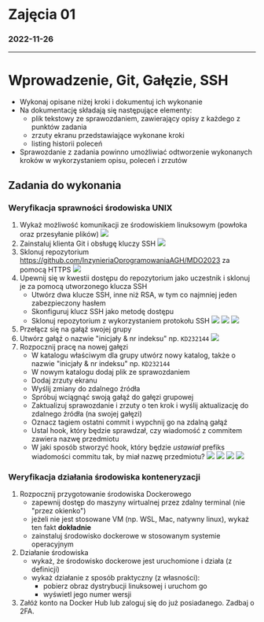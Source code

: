 # Zajęcia 01
### 2022-11-26
---
# Wprowadzenie, Git, Gałęzie, SSH
- Wykonaj opisane niżej kroki i dokumentuj ich wykonanie
- Na dokumentację składają się następujące elementy:
  - plik tekstowy ze sprawozdaniem, zawierający opisy z każdego z punktów zadania
  - zrzuty ekranu przedstawiające wykonane kroki
  - listing historii poleceń
- Sprawozdanie z zadania powinno umożliwiać odtworzenie wykonanych kroków w wykorzystaniem opisu, poleceń i zrzutów

## Zadania do wykonania
### Weryfikacja sprawności środowiska UNIX
1. Wykaż możliwość komunikacji ze środowiskiem linuksowym (powłoka oraz przesyłanie plików)
![](./ssh.png)
2. Zainstaluj klienta Git i obsługę kluczy SSH
![](./ssh2.png)
3. Sklonuj repozytorium https://github.com/InzynieriaOprogramowaniaAGH/MDO2023 za pomocą HTTPS
![](./ssh3.png)
4. Upewnij się w kwestii dostępu do repozytorium jako uczestnik i sklonuj je za pomocą utworzonego klucza SSH
   - Utwórz dwa klucze SSH, inne niż RSA, w tym co najmniej jeden zabezpieczony hasłem
   - Skonfiguruj klucz SSH jako metodę dostępu
   - Sklonuj repozytorium z wykorzystaniem protokołu SSH
   ![](./ssh4.png)
   ![](./ssh4.1.png)
   ![](./ssh4.2.png)
5. Przełącz się na gałąź swojej grupy
6. Utwórz gałąź o nazwie "inicjały & nr indeksu" np. ```KD232144```
![](./ssh5-6.png)
7. Rozpocznij pracę na nowej gałęzi
   - W katalogu właściwym dla grupy utwórz nowy katalog, także o nazwie "inicjały & nr indeksu" np. ```KD232144```
   - W nowym katalogu dodaj plik ze sprawozdaniem
   - Dodaj zrzuty ekranu
   - Wyślij zmiany do zdalnego źródła
   - Spróbuj wciągnąć swoją gałąź do gałęzi grupowej
   - Zaktualizuj sprawozdanie i zrzuty o ten krok i wyślij aktualizację do zdalnego źródła (na swojej gałęzi)
   - Oznacz tagiem ostatni commit i wypchnij go na zdalną gałąź
   - Ustal hook, który będzie sprawdzał, czy wiadomość z commitem zawiera nazwę przedmiotu
   - W jaki sposób stworzyć hook, który będzie *ustawiał* prefiks wiadomości commitu tak, by miał nazwę przedmiotu?
   ![](./ssh7.png)
   ![](./ssh7.1.png)
   ![](./ssh7.2.png)
   ![](./ssh7.3.png)
### Weryfikacja działania środowiska konteneryzacji
1. Rozpocznij przygotowanie środowiska Dockerowego
    * zapewnij dostęp do maszyny wirtualnej przez zdalny terminal (nie "przez okienko")
    * jeżeli nie jest stosowane VM (np. WSL, Mac, natywny linux), wykaż ten fakt **dokładnie**
    * zainstaluj środowisko dockerowe w stosowanym systemie operacyjnym
2. Działanie środowiska
    * wykaż, że środowisko dockerowe jest uruchomione i działa (z definicji)
    * wykaż działanie z sposób praktyczny (z własności):
      * pobierz obraz dystrybucji linuksowej i uruchom go 
      * wyświetl jego numer wersji
3. Załóż konto na Docker Hub lub zaloguj się do już posiadanego. Zadbaj o 2FA.